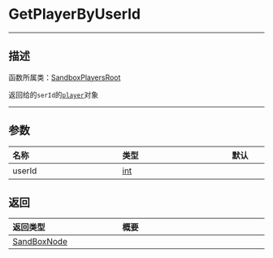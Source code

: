 
# GetPlayerByUserId
-----------------------------------------------------------------------------------------
## 描述

函数所属类：[SandboxPlayersRoot](/Api/Class/GamePlay/SandboxPlayersRoot.md)

返回给的`serId`的[`player`](/Api/Class/GamePlay/ScenePlayerObject.md)对象


-----------------------------------------------------------------------------------------
## 参数

|<div style="width:200px">**名称**</div>|<div style="width:200px">**类型**</div>|<div style="width:200px">**默认**</div>|<div style="width:345px">**描述**</div>|
|:--------------------|:--------------------|:--------------------|:--------------------|
|userId|[int](/Api/DataType/int.md)||给定的id|


## 返回

|<div style="width:200px">**返回类型**</div>|<div style="width:800px">**概要**</div>|
|:---|:---|
|[SandBoxNode](/Api/Class/NoType/SandBoxNode.md)|||`userid`对应的[`player`](/Api/Class/GamePlay/ScenePlayerObject.md)对象|
